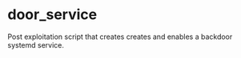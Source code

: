 # door_service
Post exploitation script that creates creates and enables a backdoor systemd service.
